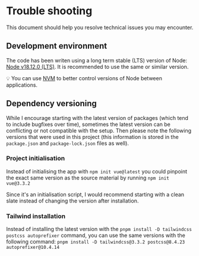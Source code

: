 # Trouble shooting

This document should help you resolve technical issues you may encounter.

## Development environment

The code has been writen using a long term stable (LTS) version of Node: [Node v18.12.0 (LTS)](https://nodejs.org/en/blog/release/v18.12.0). It is recommended to use the same or similar version.

💡 You can use [NVM](https://github.com/nvm-sh/nvm#node-version-manager---) to better control versions of Node between applications.

## Dependency versioning

While I encourage starting with the latest version of packages (which tend to include bugfixes over time), sometimes the latest version can be conflicting or not compatible with the setup. Then please note the following versions that were used in this project (this information is stored in the `package.json` and `package-lock.json` files as well).

### Project initialisation

Instead of initialising the app with `npm init vue@latest` you could pinpoint the exact same version as the source material by running `npm init vue@3.3.2`

Since it's an initialisation script, I would recommend starting with a clean slate instead of changing the version after installation.

### Tailwind installation

Instead of installing the latest version with the `pnpm install -D tailwindcss postcss autoprefixer` command, you can use the same versions with the following command: `pnpm install -D tailwindcss@3.3.2 postcss@8.4.23 autoprefixer@10.4.14`